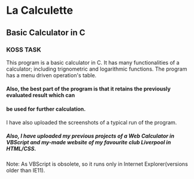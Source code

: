 # La Calculette
## Basic Calculator in C
### KOSS TASK

This program is a basic calculator in C. It has many functionalities of a calculator;
including trignometric and logarithmic functions. The program has a menu driven operation's table.

#### Also, the best part of the program is that it retains the previously evaluated result which can 
#### be used for further calculation. 

I have also uploaded the screenshots of a typical run of the program.

##### Also, I have uploaded my previous projects of a Web Calculator in VBScript and my-made website of my favourite club Liverpool in HTML/CSS.
Note: As VBScript is obsolete, so it runs only in Internet Explorer(versions older than IE11). 
